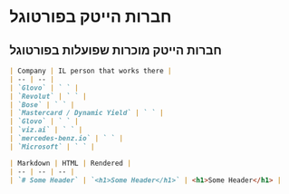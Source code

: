 # חברות הייטק בפורטוגל

## חברות הייטק מוכרות שפועלות בפורטוגל

```markdown
| Company | IL person that works there |
| -- | -- |
| `Glovo` | ` ` |
| `Revolut` | ` ` |
| `Bose` | ` ` |
| `Mastercard / Dynamic Yield` | ` ` |
| `Glovo` | ` ` |
| `viz.ai` | ` ` |
| `mercedes-benz.io` | ` ` |
| `Microsoft` | ` ` |
```



```markdown
| Markdown | HTML | Rendered |
| -- | -- | -- |
| `# Some Header` | `<h1>Some Header</h1>` | <h1>Some Header</h1> |
```
